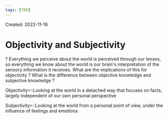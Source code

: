 ```yaml
---
tags: [TOK] 
---
```

Created: 2022-11-16

# Objectivity and Subjectivity
?
Everything we perceive about the world is perceived through our lenses, so everything we know about the world is our brain's interpretation of the sensory information it receives. 
What are the implications of this for objectivity ?
What is the difference between objective knowledge and subjective knowledge ?
<!--SR:!2023-09-08,168,230-->

Objectivity=::Looking at the world in a detached way that focuses on facts, largely independent of our own personal perspective
<!--SR:!2023-08-11,152,230-->

Subjectivity=::Looking at the world from a personal point of view, under the influence of feelings and emotions
<!--SR:!2023-05-06,64,268-->

<!--SR:!2023-04-25,91,230-->

